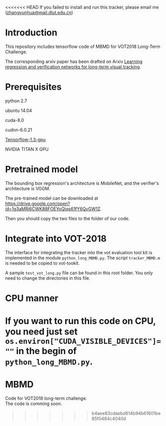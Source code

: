 <<<<<<< HEAD
If you failed to install and run this tracker, please email me (<zhangyunhua@mail.dlut.edu.cn>)

# Introduction

This repository includes tensorflow code of MBMD for VOT2018 Long-Term Challenge. 

The corresponding arxiv paper has been drafted on Arxiv [Learning regression and verification networks for long-term visual tracking](https://arxiv.org/abs/1809.04320).

# Prerequisites

python 2.7

ubuntu 14.04

cuda-8.0

cudnn-6.0.21

[Tensorflow-1.3-gpu](https://mirrors.tuna.tsinghua.edu.cn/tensorflow/linux/gpu/tensorflow_gpu-1.3.0rc0-cp27-none-linux_x86_64.whl)

NVIDIA TITAN X GPU



# Pretrained model

The bounding box regression's architecture is MobileNet, and the verifier's architecture is VGGM. 

The pre-trained model can be downloaded at https://drive.google.com/open?id=1g3aMRi6CWK88FOEYoQjqs61fY6QvGW1Z. 

Then you should copy the two files to the folder of our code. 



# Integrate into VOT-2018

The interface for integrating the tracker into the vot evaluation tool kit is implemented in the module `python_long_MBMD.py`. The script `tracker_MBMD.m` is needed to be copied to vot-tookit. 

A sample `test_vot_long.py` file can be found in this root folder. You only need to change the directories in this file. 



# CPU manner

If you want to run this code on CPU, you need just set `os.environ["CUDA_VISIBLE_DEVICES"]=""` in the begin of `python_long_MBMD.py`. 
=======
# MBMD
Code for VOT2018 long-term challenge.  
The code is comming soon.
>>>>>>> b4aee83cdaebd614b94b61601be85f0484c4040d
